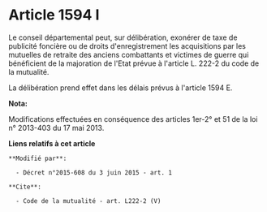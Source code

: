 # Article 1594 I

Le conseil départemental peut, sur délibération, exonérer de taxe de publicité foncière ou de droits d'enregistrement les
acquisitions par les mutuelles de retraite des anciens combattants et victimes de guerre qui bénéficient de la majoration de
l'Etat prévue à l'article L. 222-2 du code de la mutualité. 

La délibération prend effet dans les délais prévus à l'article 1594 E.

**Nota:**

Modifications effectuées en conséquence des articles 1er-2° et 51 de la loi n° 2013-403 du 17 mai 2013.

**Liens relatifs à cet article**

	**Modifié par**:

	  - Décret n°2015-608 du 3 juin 2015 - art. 1

	**Cite**:

	  - Code de la mutualité - art. L222-2 (V)
